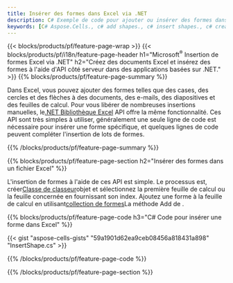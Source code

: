 ```yaml
---
title: Insérer des formes dans Excel via .NET
description: C# Exemple de code pour ajouter ou insérer des formes dans Excel à l’aide de la bibliothèque .NET. Utilisez ce code pour créer des formes dans MS Excel dans VB.NET, Asp.NET ou toute application basée sur .NET.
keywords: [C# Aspose.Cells., c# add shapes., c# insert shapes., c# create shapes]
---
```

{{< blocks/products/pf/feature-page-wrap >}}
{{< blocks/products/pf/i18n/feature-page-header h1="Microsoft<sup>&reg;</sup> Insertion de formes Excel via .NET" h2="Créez des documents Excel et insérez des formes à l\'aide d\'API côté serveur dans des applications basées sur .NET." >}}
{{% blocks/products/pf/feature-page-summary %}}

 Dans Excel, vous pouvez ajouter des formes telles que des cases, des cercles et des flèches à des documents, des e-mails, des diapositives et des feuilles de calcul. Pour vous libérer de nombreuses insertions manuelles, le[.NET Bibliothèque Excel](https://releases.aspose.com/cells/net/) API offre la même fonctionnalité. Ces API sont très simples à utiliser, généralement une seule ligne de code est nécessaire pour insérer une forme spécifique, et quelques lignes de code peuvent compléter l'insertion de lots de formes.

{{% /blocks/products/pf/feature-page-summary %}}

{{% blocks/products/pf/feature-page-section h2="Insérer des formes dans un fichier Excel" %}}

 L'insertion de formes à l'aide de ces API est simple. Le processus est, créer[Classe de classeur](https://reference.aspose.com/cells/net/aspose.cells/workbook)objet et sélectionnez la première feuille de calcul ou la feuille concernée en fournissant son index. Ajoutez une forme à la feuille de calcul en utilisant[collection de formes](https://reference.aspose.com/cells/net/aspose.cells.drawing/shapecollection)La méthode Add de .

{{% blocks/products/pf/feature-page-code h3="C# Code pour insérer une forme dans Excel" %}}

{{< gist "aspose-cells-gists" "59a1901d62ea9ceb08456a818431a898" "InsertShape.cs" >}}

{{% /blocks/products/pf/feature-page-code %}}

{{% /blocks/products/pf/feature-page-section %}}
